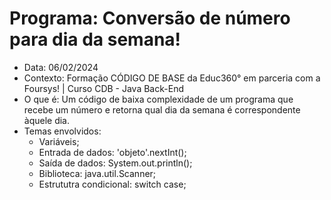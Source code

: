 # Programa: Conversão de número para dia da semana!
- Data: 06/02/2024
- Contexto: Formação CÓDIGO DE BASE da Educ360° em parceria com a Foursys! | Curso CDB - Java Back-End
- O que é: Um código de baixa complexidade de um programa que recebe um número e retorna qual dia da semana é correspondente àquele dia.
- Temas envolvidos:
  - Variáveis;
  - Entrada de dados: 'objeto'.nextInt();
  - Saída de dados: System.out.println();
  - Biblioteca: java.util.Scanner;
  - Estrututra condicional: switch case;
